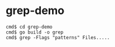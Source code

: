 # grep-demo

```shell
cmd$ cd grep-demo
cmd$ go build -o grep
cmd$ grep -Flags "patterns" Files.....
```
